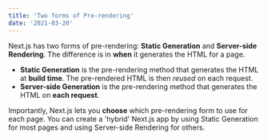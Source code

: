 ```yaml
---
title: 'Two forms of Pre-rendering'
date: '2021-03-20'
---
```


Next.js has two forms of pre-rendering: **Static Generation** and **Server-side Rendering**. The difference is in **when** it generates the HTML for a page.

- **Static Generation** is the pre-rendering method that generates the HTML at **build time**. The pre-rendered HTML is then _reused_ on each request.
- **Server-side Generation** is the pre-rendering method that generates the HTML on **each request**.

Importantly, Next.js lets you **choose** which pre-rendering form to use for each page. You can create a 'hybrid' Next.js app by using Static Generation for most pages and using Server-side Rendering for others.

